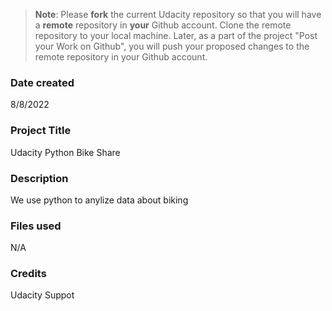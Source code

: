 >**Note**: Please **fork** the current Udacity repository so that you will have a **remote** repository in **your** Github account. Clone the remote repository to your local machine. Later, as a part of the project "Post your Work on Github", you will push your proposed changes to the remote repository in your Github account.

### Date created
8/8/2022

### Project Title
Udacity Python Bike Share

### Description
We use python to anylize data about biking

### Files used
N/A

### Credits
Udacity Suppot
